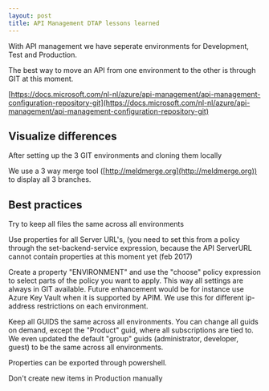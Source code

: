 ```yaml
---
layout: post
title: API Management DTAP lessons learned
---
```

With API management we have seperate environments for Development, Test and Production.

The best way to move an API from one environment to the other is through GIT at this moment.

[https://docs.microsoft.com/nl-nl/azure/api-management/api-management-configuration-repository-git](https://docs.microsoft.com/nl-nl/azure/api-management/api-management-configuration-repository-git)

## Visualize differences

After setting up the 3 GIT environments and cloning them locally

We use a 3 way merge tool ([http://meldmerge.org](http://meldmerge.org)) to display all 3 branches.

## Best practices

Try to keep all files the same across all environments

Use properties for all Server URL's, (you need to set this from a policy through the set-backend-service expression, because the API ServerURL cannot contain properties at this moment yet (feb 2017)

Create a property "ENVIRONMENT" and use the "choose" policy expression to select parts of the policy you want to apply. This way all settings are always in GIT available. Future enhancement would be for instance use Azure Key Vault when it is supported by APIM. We use this for different ip-address restrictions on each environment.

Keep all GUIDS the same across all environments. You can change all guids on demand, except the "Product" guid, where all subscriptions are tied to. We even updated the default "group" guids (administrator, developer, guest) to be the same across all environments.

Properties can be exported through powershell.

Don't create new items in Production manually
